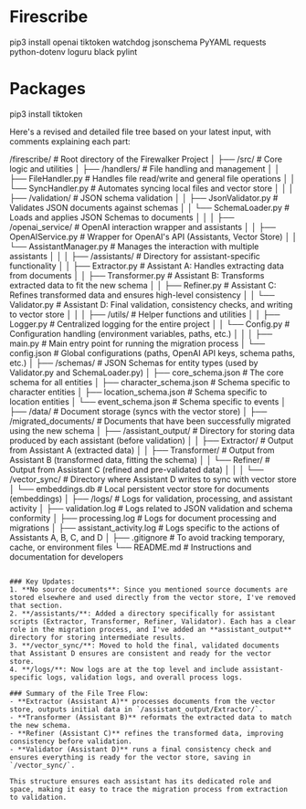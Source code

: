 # Firescribe

pip3 install openai tiktoken watchdog jsonschema PyYAML requests python-dotenv loguru black pylint

# Packages

pip3 install tiktoken

Here's a revised and detailed file tree based on your latest input, with comments explaining each part:

/firescribe/ # Root directory of the Firewalker Project
│
├── /src/ # Core logic and utilities
│ ├── /handlers/ # File handling and management
│ │ ├── FileHandler.py # Handles file read/write and general file operations
│ │ └── SyncHandler.py # Automates syncing local files and vector store
│ │
│ ├── /validation/ # JSON schema validation
│ │ ├── JsonValidator.py # Validates JSON documents against schemas
│ │ └── SchemaLoader.py # Loads and applies JSON Schemas to documents
│ │
│ ├── /openai_service/ # OpenAI interaction wrapper and assistants
│ │ ├── OpenAIService.py # Wrapper for OpenAI's API (Assistants, Vector Store)
│ │ └── AssistantManager.py # Manages the interaction with multiple assistants
│ │
│ ├── /assistants/ # Directory for assistant-specific functionality
│ │ ├── Extractor.py # Assistant A: Handles extracting data from documents
│ │ ├── Transformer.py # Assistant B: Transforms extracted data to fit the new schema
│ │ ├── Refiner.py # Assistant C: Refines transformed data and ensures high-level consistency
│ │ └── Validator.py # Assistant D: Final validation, consistency checks, and writing to vector store
│ │
│ ├── /utils/ # Helper functions and utilities
│ │ ├── Logger.py # Centralized logging for the entire project
│ │ └── Config.py # Configuration handling (environment variables, paths, etc.)
│ │
│ ├── main.py # Main entry point for running the migration process
│ └── config.json # Global configurations (paths, OpenAI API keys, schema paths, etc.)
│
├── /schemas/ # JSON Schemas for entity types (used by Validator.py and SchemaLoader.py)
│ ├── core_schema.json # The core schema for all entities
│ ├── character_schema.json # Schema specific to character entities
│ ├── location_schema.json # Schema specific to location entities
│ └── event_schema.json # Schema specific to events
│
├── /data/ # Document storage (syncs with the vector store)
│ ├── /migrated_documents/ # Documents that have been successfully migrated using the new schema
│ ├── /assistant_output/ # Directory for storing data produced by each assistant (before validation)
│ │ ├── Extractor/ # Output from Assistant A (extracted data)
│ │ ├── Transformer/ # Output from Assistant B (transformed data, fitting the schema)
│ │ └── Refiner/ # Output from Assistant C (refined and pre-validated data)
│ │
│ └── /vector_sync/ # Directory where Assistant D writes to sync with vector store
│ └── embeddings.db # Local persistent vector store for documents (embeddings)
│
├── /logs/ # Logs for validation, processing, and assistant activity
│ ├── validation.log # Logs related to JSON validation and schema conformity
│ ├── processing.log # Logs for document processing and migrations
│ ├── assistant_activity.log # Logs specific to the actions of Assistants A, B, C, and D
│
├── .gitignore # To avoid tracking temporary, cache, or environment files
└── README.md # Instructions and documentation for developers

```

### Key Updates:
1. **No source documents**: Since you mentioned source documents are stored elsewhere and used directly from the vector store, I've removed that section.
2. **/assistants/**: Added a directory specifically for assistant scripts (Extractor, Transformer, Refiner, Validator). Each has a clear role in the migration process, and I've added an **assistant_output** directory for storing intermediate results.
3. **/vector_sync/**: Moved to hold the final, validated documents that Assistant D ensures are consistent and ready for the vector store.
4. **/logs/**: Now logs are at the top level and include assistant-specific logs, validation logs, and overall process logs.

### Summary of the File Tree Flow:
- **Extractor (Assistant A)** processes documents from the vector store, outputs initial data in `/assistant_output/Extractor/`.
- **Transformer (Assistant B)** reformats the extracted data to match the new schema.
- **Refiner (Assistant C)** refines the transformed data, improving consistency before validation.
- **Validator (Assistant D)** runs a final consistency check and ensures everything is ready for the vector store, saving in `/vector_sync/`.

This structure ensures each assistant has its dedicated role and space, making it easy to trace the migration process from extraction to validation.
```
